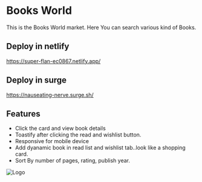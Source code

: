 
# Books World

This is the Books World market. Here You can search various kind of Books.

## Deploy in netlify
https://super-flan-ec0867.netlify.app/
## Deploy in surge
https://nauseating-nerve.surge.sh/







## Features

- Click the card and view book details
- Toastify after clicking the read and wishlist button.
- Responsive for mobile device
- Add dyanamic book in read list and wishlist tab..look like a shopping card.
- Sort By number of pages, rating, publish year.



![Logo](https://i.ibb.co.com/HPZ00mJ/book-logo.png)

